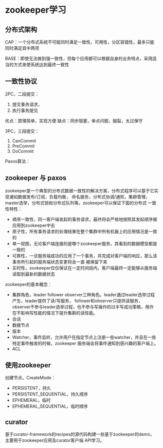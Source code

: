 # zookeeper学习

## 分布式架构

CAP：一个分布式系统不可能同时满足一致性，可用性，分区容错性，最多只能同时满足其中两项

BASE：即使无法做到强一致性，但每个应用都可以根据自身的业务特点，采用适当的方式来使系统达到最终一致性

## 一致性协议

2PC，二段提交：
1. 提交事务请求，
2. 执行事务提交

优点：原理简单，实现方便
缺点：同步阻塞，单点问题，脑裂，太过保守

3PC，三段提交：
1. CanCommit
2. PreCommit
3. DoCommit

Paxos算法：

## zookeeper 与 paxos

zookeeper是一个典型的分布式数据一致性的解决方案，分布式程序可以基于它实现诸如数据发布/订阅，负载均衡，
命名服务，分布式协调/通知，集群管理，master选举，分布式锁和分布式队列等。zookeeper可以保证下面的分布式
一致性特性：
* 顺序一致性，同一客户端发起的事务请求，最终将会严格地按照其发起顺序被应用到zookeeper中去
* 原子性，所有事务请求的处理结果在整个集群中所有机器上的应用情况是一致的
* 单一视图，无论客户端连接的是哪个zookeeper服务，其看到的数据模型都是一致的
* 可靠性，一旦服务端成功的应用了一个事务，并完成对客户端的响应，那么该事务所引起的服务端状态变更将会一直
被保留下来
* 实时性，zookeeper仅仅保证在一定时间段内，客户端最终一定能够从服务端读取到最新的数据状态

zookeeper的基本概念：
* 集群角色，leader follower observer三种角色。leader通过leader选举过程产生，leader提供了读/写服务，
follower和observer只提供读服务，observer不参与leader选举过程，也不参与写操作的过半写成功策略，用作
在不影响写性能的情况下提升集群的读性能。
* 会话
* 数据节点
* 版本
* Watcher，事件监听，允许用户在指定节点上注册一些watcher，并且在一些特定事件触发的时候，zookeeper
服务端会将事件通知到感兴趣的客户端上。
* ACL

## 使用zookeeper

创建节点，CreateMode：
* PERSISTENT，持久
* PERSISTENT_SEQUENTIAL，持久顺序
* EPHEMERAL，临时
* EPHEMERAL_SEQUENTIAL，临时顺序


## curator

基于curator-framework的recipes的源代码构建一些基于zookeeper的demo，主要用于zookeeper应用及curator客户端
API学习。